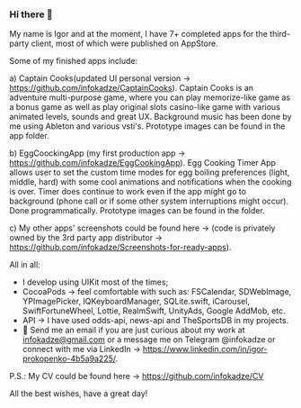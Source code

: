 ### Hi there 👋

My name is Igor and at the moment, I have 7+ completed apps for the third-party client, most of which were published on AppStore.

Some of my finished apps include:

a) Captain Cooks(updated UI personal version -> https://github.com/infokadze/CaptainCooks).
Captain Cooks is an adventure multi-purpose game, where you can play memorize-like game as a bonus game as well as play original slots casino-like game with various animated levels, sounds and great UX. Background music has been done by me using Ableton and various vsti's.
Prototype images can be found in the app folder.
  
b) EggCoockingApp (my first production app -> https://github.com/infokadze/EggCookingApp).
Egg Cooking Timer App allows user to set the custom time modes for egg boiling preferences (light, middle, hard) with some cool animations and notifications  when the cooking is over. Timer does continue to work even if the app might go to background (phone call or if some other system interruptions might occur). Done programmatically.
Prototype images can be found in the folder.

c) My other apps' screenshots could be found here -> (code is privately owned by the 3rd party app distributor -> https://github.com/infokadze/Screenshots-for-ready-apps).

All in all:
- I develop using UIKit most of the times; 
- CocoaPods -> feel comfortable with such as: FSCalendar, SDWebImage, YPImagePicker, IQKeyboardManager, SQLite.swift, iCarousel, SwiftFortuneWheel, Lottie, RealmSwift, UnityAds, Google AddMob, etc.
- API ->  I have used odds-api, news-api and TheSportsDB in my projects.
- 💬 Send me an email if you are just curious about my work at infokadze@gmail.com or a message me on Telegram @infokadze or connect with me via LinkedIn -> https://www.linkedin.com/in/igor-prokopenko-4b5a9a225/.

P.S.: My CV could be found here -> https://github.com/infokadze/CV

All the best wishes, have a great day!
